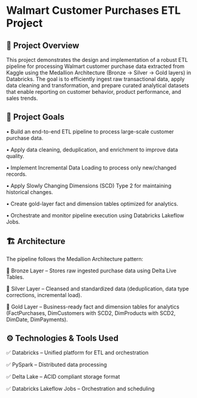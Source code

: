 # **Walmart Customer Purchases ETL Project**

## 📌 Project Overview

This project demonstrates the design and implementation of a robust ETL pipeline for processing Walmart customer purchase data extracted from Kaggle using the Medallion Architecture (Bronze → Silver → Gold layers) in Databricks. 
The goal is to efficiently ingest raw transactional data, apply data cleaning and transformation, and prepare curated analytical datasets that enable reporting on customer behavior, product performance, and sales trends.

## 🎯 Project Goals

•	Build an end-to-end ETL pipeline to process large-scale customer purchase data.

•	Apply data cleaning, deduplication, and enrichment to improve data quality.

•	Implement Incremental Data Loading to process only new/changed records.

•	Apply Slowly Changing Dimensions (SCD) Type 2 for maintaining historical changes.

•	Create gold-layer fact and dimension tables optimized for analytics.

•	Orchestrate and monitor pipeline execution using Databricks Lakeflow Jobs.

## 🏗️ Architecture

The pipeline follows the Medallion Architecture pattern:

🥉	Bronze Layer – Stores raw ingested purchase data using Delta Live Tables.

🥈	Silver Layer – Cleansed and standardized data (deduplication, data type corrections, incremental load).

🥇	Gold Layer – Business-ready fact and dimension tables for analytics (FactPurchases, DimCustomers with SCD2, DimProducts with SCD2, DimDate, DimPayments).

## ⚙️ Technologies & Tools Used

✅	Databricks – Unified platform for ETL and orchestration

✅	PySpark – Distributed data processing

✅	Delta Lake – ACID compliant storage format

✅	Databricks Lakeflow Jobs – Orchestration and scheduling




